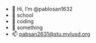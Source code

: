 - 👋 Hi, I’m @pablosan1632
- 👀 school
- 🌱 coding
- 💞️ something
- 📫 pabsan2631@stu.mylusd.org

<!---
pablosan1632/pablosan1632 is a ✨ special ✨ repository because its `README.md` (this file) appears on your GitHub profile.
You can click the Preview link to take a look at your changes.
--->
